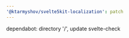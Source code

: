 ```yaml
---
'@ktarmyshov/svelte5kit-localization': patch
---
```


dependabot: directory '/', update svelte-check
